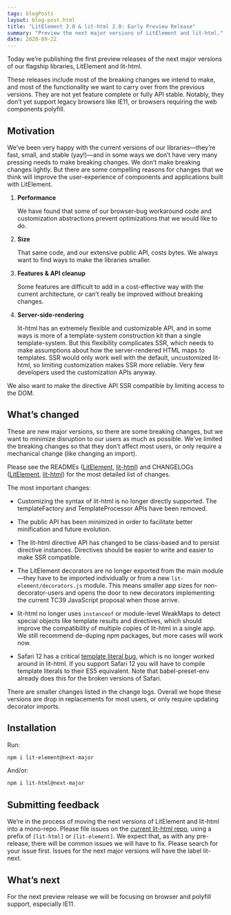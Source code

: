 ```yaml
---
tags: blogPosts
layout: blog-post.html
title: "LitElement 3.0 & lit-html 2.0: Early Preview Release"
summary: "Preview the next major versions of LitElement and lit-html."
date: 2020-09-22
---
```


<div id="preamble">

Today we’re publishing the first preview releases of the next major versions of
our flagship libraries, LitElement and lit-html.

These releases include most of the breaking changes we intend to make, and most
of the functionality we want to carry over from the previous versions. They are
not yet feature complete or fully API stable. Notably, they don’t yet support
legacy browsers like IE11, or browsers requiring the web components polyfill.

</div>

## Motivation

We’ve been very happy with the current versions of our libraries—they’re fast,
small, and stable (yay!)—and in some ways we don’t have very many pressing needs
to make breaking changes. We don’t make breaking changes lightly. But there are
some compelling reasons for changes that we think will improve the
user-experience of components and applications built with LitElement.

1. **Performance**

   We have found that some of our browser-bug workaround code and customization
   abstractions prevent optimizations that we would like to do.

2. **Size**

	 That same code, and our extensive public API, costs bytes. We always
   want to find ways to make the libraries smaller.

3. **Features & API cleanup**

   Some features are difficult to add in a
   cost-effective way with the current architecture, or can’t really be improved
   without breaking changes.

4. **Server-side-rendering**

   lit-html has an extremely flexible and customizable API, and in some ways is
   more of a template-system construction kit than a single template-system. But
   this flexibility complicates SSR, which needs to make assumptions about how
   the server-rendered HTML maps to templates. SSR would only work well with the
   default, uncustomized lit-html, so limiting customization makes SSR more
   reliable. Very few developers used the customization APIs anyway.

We also want to make the directive API SSR compatible by limiting access to the
DOM.

## What’s changed

These are new major versions, so there are some breaking changes, but we want to
minimize disruption to our users as much as possible. We’ve limited the breaking
changes so that they don’t affect most users, or only require a mechanical
change (like changing an import).

Please see the READMEs
([LitElement](https://github.com/lit/lit/tree/lit-next/packages/lit-element#readme),
[lit-html](https://github.com/lit/lit/tree/lit-next/packages/lit-html#readme))
and CHANGELOGs
([LitElement](https://github.com/lit/lit/blob/lit-next/packages/lit-element/CHANGELOG.md),
[lit-html](https://github.com/lit/lit/blob/lit-next/packages/lit-html/CHANGELOG.md))
for the most detailed list of changes.

The most important changes:

- Customizing the syntax of lit-html is no longer directly supported. The
  templateFactory and TemplateProcessor APIs have been removed.

- The public API has been minimized in order to facilitate better minification
  and future evolution.

- The lit-html directive API has changed to be class-based and to persist
  directive instances. Directives should be easier to write and easier to make
  SSR compatible.

- The LitElement decorators are no longer exported from the main module—they
  have to be imported individually or from a new `lit-element/decorators.js`
  module. This means smaller app sizes for non-decorator-users and opens the
  door to new decorators implementing the current TC39 JavaScript proposal when
  those arrive.

- lit-html no longer uses `instanceof` or module-level WeakMaps to detect
  special objects like template results and directives, which should improve the
  compatibility of multiple copies of lit-html in a single app. We still
  recommend de-duping npm packages, but more cases will work now.

- Safari 12 has a critical [template literal
  bug](https://bugs.webkit.org/show_bug.cgi?id=190756), which is no longer
  worked around in lit-html. If you support Safari 12 you will have to compile
  template literals to their ES5 equivalent. Note that babel-preset-env already
  does this for the broken versions of Safari.

There are smaller changes listed in the change logs. Overall we hope these
versions are drop in replacements for most users, or only require updating
decorator imports.

## Installation

Run:
```sh
npm i lit-element@next-major
```

And/or:
```sh
npm i lit-html@next-major
```

## Submitting feedback

We’re in the process of moving the next versions of LitElement and lit-html into
a mono-repo. Please file issues on the [current lit-html
repo](https://github.com/lit/lit/issues), using a prefix of
`[lit-html]` or `[lit-element]`. We expect that, as with any pre-release, there
will be common issues we will have to fix. Please search for your issue first.
Issues for the next major versions will have the label lit-next.

## What’s next

For the next preview release we will be focusing on browser and polyfill
support, especially IE11.
